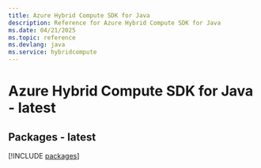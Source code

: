 ```yaml
---
title: Azure Hybrid Compute SDK for Java
description: Reference for Azure Hybrid Compute SDK for Java
ms.date: 04/21/2025
ms.topic: reference
ms.devlang: java
ms.service: hybridcompute
---
```

# Azure Hybrid Compute SDK for Java - latest
## Packages - latest
[!INCLUDE [packages](hybrid-compute-index.md)]